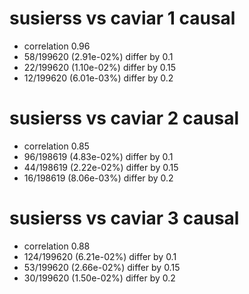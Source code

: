 # susierss vs caviar  1 causal

- correlation 0.96
- 58/199620 (2.91e-02%) differ by 0.1
- 22/199620 (1.10e-02%) differ by 0.15
- 12/199620 (6.01e-03%) differ by 0.2


# susierss vs caviar  2 causal

- correlation 0.85
- 96/198619 (4.83e-02%) differ by 0.1
- 44/198619 (2.22e-02%) differ by 0.15
- 16/198619 (8.06e-03%) differ by 0.2


# susierss vs caviar  3 causal

- correlation 0.88
- 124/199620 (6.21e-02%) differ by 0.1
- 53/199620 (2.66e-02%) differ by 0.15
- 30/199620 (1.50e-02%) differ by 0.2


